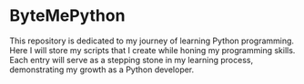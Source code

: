 # ByteMePython
This repository is dedicated to my journey of learning Python programming. Here I will store my scripts that I create while honing my programming skills. Each entry will serve as a stepping stone in my learning process, demonstrating my growth as a Python developer.

